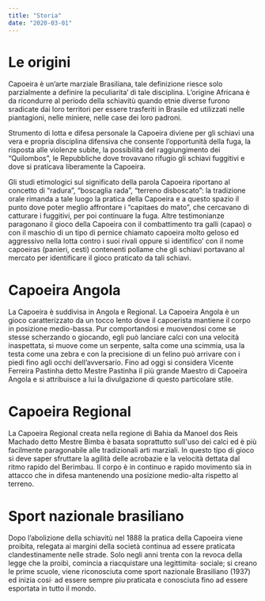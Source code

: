 ```yaml
---
title: "Storia"
date: "2020-03-01"
---
```


# Le origini

Capoeira è un’arte marziale Brasiliana, tale definizione riesce solo parzialmente a definire la peculiarita’ di tale disciplina.
L’origine Africana è da ricondurre al periodo della schiavitù quando etnie diverse furono sradicate dai loro territori per essere trasferiti in Brasile ed utilizzati nelle piantagioni, nelle miniere, nelle case dei loro padroni.

Strumento di lotta e difesa personale la Capoeira diviene per gli schiavi una vera e propria disciplina difensiva che consente l’opportunità della fuga, la risposta alle violenze subite, la possibilità del raggiungimento dei “Quilombos”, le Repubbliche dove trovavano rifugio gli schiavi fuggitivi e dove si praticava liberamente la Capoeira.

Gli studi etimologici sul significato della parola Capoeira riportano al concetto di “radura”, “boscaglia rada”, “terreno disboscato”: la tradizione orale rimanda a tale luogo la pratica della Capoeira e a questo spazio il punto dove poter meglio affrontare i “capitaes do mato”, che cercavano di catturare i fuggitivi, per poi continuare la fuga.
Altre testimonianze paragonano il gioco della Capoeira con il combattimento tra galli (capao) o con il maschio di un tipo di pernice chiamato capoeira molto geloso ed aggressivo nella lotta contro i suoi rivali oppure si identifico’ con il nome capoeiras (panieri, cesti) contenenti pollame che gli schiavi portavano al mercato per identificare il gioco praticato da tali schiavi.

# Capoeira Angola

La Capoeira è suddivisa in Angola e Regional. La Capoeira Angola è un gioco caratterizzato da un tocco lento dove il capoerista mantiene il corpo in posizione medio-bassa. Pur comportandosi e muovendosi come se stesse scherzando o giocando, egli può lanciare calci con una velocità inaspettata, si muove come un serpente, salta come una scimmia, usa la testa come una zebra e con la precisione di un felino può arrivare con i piedi fino agli occhi dell’avversario. Fino ad oggi si considera Vicente Ferreira Pastinha detto Mestre Pastinha il più grande Maestro di Capoeira Angola e si attribuisce a lui la divulgazione di questo particolare stile.

# Capoeira Regional

La Capoeira Regional creata nella regione di Bahia da Manoel dos Reis Machado detto Mestre Bimba è basata soprattutto sull'uso dei calci ed è più facilmente paragonabile alle tradizionali arti marziali. In questo tipo di gioco si deve saper sfruttare la agilità delle acrobazie e la velocità dettata dal ritmo rapido del Berimbau. Il corpo è in continuo e rapido movimento sia in attacco che in difesa mantenendo una posizione medio-alta rispetto al terreno.

# Sport nazionale brasiliano

Dopo l’abolizione della schiavitù nel 1888 la pratica della Capoeira viene proibita, relegata ai margini della società continua ad essere praticata clandestinamente nelle strade. Solo negli anni trenta con la revoca della legge che la proibì, comincia a riacquistare una legittimita· sociale; si creano le prime scuole, viene riconosciuta come sport nazionale Brasiliano (1937) ed inizia cosi· ad essere sempre piu·praticata e conosciuta fino ad essere esportata in tutto il mondo.

